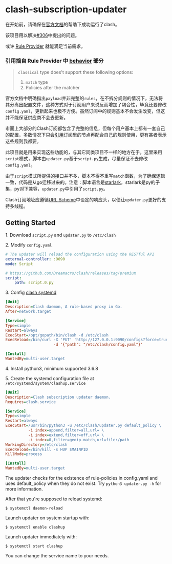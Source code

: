 # clash-subscription-updater

在开始前，请确保在[官方文档](https://github.com/Dreamacro/clash/wiki)的帮助下成功运行了clash。

该项目用以解决[#306](https://github.com/Dreamacro/clash/issues/306)中提出的问题。

或许 [Rule Provider](https://lancellc.gitbook.io/clash/clash-config-file/rule-provider) 就能满足当前需求。

### 引用摘自 Rule Provider 中 [behavior](https://lancellc.gitbook.io/clash/clash-config-file/rule-provider#behavior) 部分

> `classical` type does't support these following options:
> 1. `match` type
> 2. Policies after the matcher

官方文档中明确指出`payload`并非完整的`rules`，在不拆分规则的情况下，无法将其分离出配置文件，这种方式对于订阅用户来说反而增加了耦合性，毕竟还要修改`config.yaml`，更新起来也极不方便。虽然订阅中的规则基本不会发生改变，但这并不能保证供应商不会去更新。

市面上大部分的Clash订阅都包含了完整的信息，但每个用户基本上都有一套自己的配置，多数情况下只会[引用](https://lancellc.gitbook.io/clash/clash-config-file/proxy-provider)订阅里的节点再配合自己的规则使用，更有甚者表示这些规则我都要。

此项目就是用来实现这些功能的，与其它同类项目不一样的地方在于，这里采用`script`模式，脚本由`updater.py`基于`script.py`生成，尽量保证不去修改`config.yaml`。

由于`script`模式所提供的接口并不多，脚本不得不重写`match`函数，为了确保逻辑一致，代码是从go迁移过来的。注意：脚本语言是[starlark](https://github.com/bazelbuild/starlark)，starlark是py的子集，py对下兼容，`updater.py`中引用了`script.py`。

Clash订阅地址应遵循[URL Scheme](https://docs.cfw.lbyczf.com/contents/urlscheme.html)中设定的响应头，以便让`updater.py`更好的支持多线程。

## Getting Started

1\. Download `script.py` and `updater.py` to `/etc/clash`

2\. Modify `config.yaml`

```yaml
# The updater will reload the configuration using the RESTful API
external-controller: :9090
mode: Script

# https://github.com/Dreamacro/clash/releases/tag/premium
script:
    path: script.0.py
```

3\. Config [clash systemd](https://github.com/Dreamacro/clash/wiki/Running-Clash-as-a-service#systemd)

```ini
[Unit]
Description=Clash daemon, A rule-based proxy in Go.
After=network.target

[Service]
Type=simple
Restart=always
ExecStart=/opt/gopath/bin/clash -d /etc/clash
ExecReload=/bin/curl -X 'PUT' 'http://127.0.0.1:9090/configs?force=true'  \
                     -d '{"path": "/etc/clash/config.yaml"}'

[Install]
WantedBy=multi-user.target
```

4\. Install python3, minimum supported 3.6.8

5\. Create the systemd configuration file at `/etc/systemd/system/clashup.service`

```ini
[Unit]
Description=Clash subscription updater daemon.
Requires=clash.service

[Service]
Type=simple
Restart=always
ExecStart=/usr/bin/python3 -u /etc/clash/updater.py default_policy \
          -i index=append,filter=all,url= \
          -i index=extend,filter=off,url= \
          -i index=0,filter=geoip-match,url=file:/path
WorkingDirectory=/etc/clash
ExecReload=/bin/kill -s HUP $MAINPID
KillMode=process

[Install]
WantedBy=multi-user.target
```

The updater checks for the existence of rule-policies in config.yaml and uses default_policy when they do not exist.
Try `python3 updater.py -h` for more information.

After that you're supposed to reload systemd:

    $ systemctl daemon-reload

Launch updater on system startup with:

    $ systemctl enable clashup

Launch updater immediately with:

    $ systemctl start clashup

You can change the service name to your needs.
